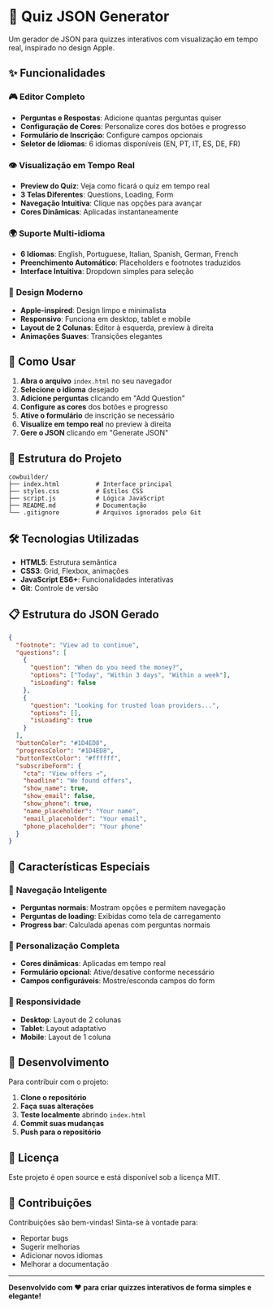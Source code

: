 # 🎯 Quiz JSON Generator

Um gerador de JSON para quizzes interativos com visualização em tempo real, inspirado no design Apple.

## ✨ Funcionalidades

### 🎮 **Editor Completo**
- **Perguntas e Respostas**: Adicione quantas perguntas quiser
- **Configuração de Cores**: Personalize cores dos botões e progresso
- **Formulário de Inscrição**: Configure campos opcionais
- **Seletor de Idiomas**: 6 idiomas disponíveis (EN, PT, IT, ES, DE, FR)

### 👁️ **Visualização em Tempo Real**
- **Preview do Quiz**: Veja como ficará o quiz em tempo real
- **3 Telas Diferentes**: Questions, Loading, Form
- **Navegação Intuitiva**: Clique nas opções para avançar
- **Cores Dinâmicas**: Aplicadas instantaneamente

### 🌍 **Suporte Multi-idioma**
- **6 Idiomas**: English, Portuguese, Italian, Spanish, German, French
- **Preenchimento Automático**: Placeholders e footnotes traduzidos
- **Interface Intuitiva**: Dropdown simples para seleção

### 🎨 **Design Moderno**
- **Apple-inspired**: Design limpo e minimalista
- **Responsivo**: Funciona em desktop, tablet e mobile
- **Layout de 2 Colunas**: Editor à esquerda, preview à direita
- **Animações Suaves**: Transições elegantes

## 🚀 Como Usar

1. **Abra o arquivo** `index.html` no seu navegador
2. **Selecione o idioma** desejado
3. **Adicione perguntas** clicando em "Add Question"
4. **Configure as cores** dos botões e progresso
5. **Ative o formulário** de inscrição se necessário
6. **Visualize em tempo real** no preview à direita
7. **Gere o JSON** clicando em "Generate JSON"

## 📁 Estrutura do Projeto

```
cowbuilder/
├── index.html          # Interface principal
├── styles.css          # Estilos CSS
├── script.js           # Lógica JavaScript
├── README.md           # Documentação
└── .gitignore          # Arquivos ignorados pelo Git
```

## 🛠️ Tecnologias Utilizadas

- **HTML5**: Estrutura semântica
- **CSS3**: Grid, Flexbox, animações
- **JavaScript ES6+**: Funcionalidades interativas
- **Git**: Controle de versão

## 📋 Estrutura do JSON Gerado

```json
{
  "footnote": "View ad to continue",
  "questions": [
    {
      "question": "When do you need the money?",
      "options": ["Today", "Within 3 days", "Within a week"],
      "isLoading": false
    },
    {
      "question": "Looking for trusted loan providers...",
      "options": [],
      "isLoading": true
    }
  ],
  "buttonColor": "#1D4ED8",
  "progressColor": "#1D4ED8",
  "buttonTextColor": "#ffffff",
  "subscribeForm": {
    "cta": "View offers →",
    "headline": "We found offers",
    "show_name": true,
    "show_email": false,
    "show_phone": true,
    "name_placeholder": "Your name",
    "email_placeholder": "Your email",
    "phone_placeholder": "Your phone"
  }
}
```

## 🌟 Características Especiais

### 🎯 **Navegação Inteligente**
- **Perguntas normais**: Mostram opções e permitem navegação
- **Perguntas de loading**: Exibidas como tela de carregamento
- **Progress bar**: Calculada apenas com perguntas normais

### 🎨 **Personalização Completa**
- **Cores dinâmicas**: Aplicadas em tempo real
- **Formulário opcional**: Ative/desative conforme necessário
- **Campos configuráveis**: Mostre/esconda campos do form

### 📱 **Responsividade**
- **Desktop**: Layout de 2 colunas
- **Tablet**: Layout adaptativo
- **Mobile**: Layout de 1 coluna

## 🔧 Desenvolvimento

Para contribuir com o projeto:

1. **Clone o repositório**
2. **Faça suas alterações**
3. **Teste localmente** abrindo `index.html`
4. **Commit suas mudanças**
5. **Push para o repositório**

## 📄 Licença

Este projeto é open source e está disponível sob a licença MIT.

## 🤝 Contribuições

Contribuições são bem-vindas! Sinta-se à vontade para:
- Reportar bugs
- Sugerir melhorias
- Adicionar novos idiomas
- Melhorar a documentação

---

**Desenvolvido com ❤️ para criar quizzes interativos de forma simples e elegante!** 